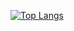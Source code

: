 [![Top Langs](https://github-readme-stats.vercel.app/api/top-langs/?username=pataro97&hide=html)](https://github.com/pataro97)
